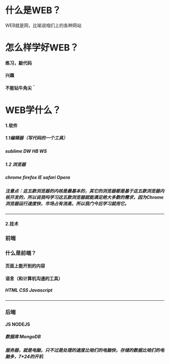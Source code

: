 # 什么是WEB？
WEB就是网，比喻说咱们上的各种网站
# 怎么样学好WEB？
#### 练习，敲代码
#### 兴趣
#### 不能钻牛角尖｀

# WEB学什么？
#### 1.软件
##### 1.1编辑器（写代码的一个工具）
##### sublime DW HB WS 
##### 1.2 浏览器
##### chrome firefox IE safari Opera
##### 注意点：这五款浏览器的内核是最基本的，其它的浏览器都是基于这五款浏览器内核开发的，所以说我吗学习这五款浏览器就能满足绝大多数的需求，因为Chrome浏览器运行速度快，市场占有流高，所以我门今后学习就用它。
***
#### 2.技术
### 前端
### 什么是前端？
#### 页面上能开到的内容
#### 语言（和计算机沟通的工具）
##### HTML CSS Javascript 
***
### 后端
#### JS NODEJS  
##### 数据库 MongoDB 
##### 服务器，就是电脑，只不过是处理的速度比咱们的电脑快，存储的数据比咱们的电脑多，7*24的开机











